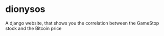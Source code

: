 # dionysos
A django website, that shows you the correlation between the GameStop stock and the Bitcoin price
